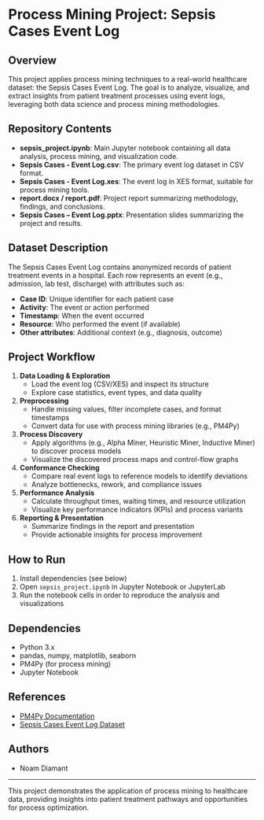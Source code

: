 # Process Mining Project: Sepsis Cases Event Log

## Overview
This project applies process mining techniques to a real-world healthcare dataset: the Sepsis Cases Event Log. The goal is to analyze, visualize, and extract insights from patient treatment processes using event logs, leveraging both data science and process mining methodologies.

## Repository Contents
- **sepsis_project.ipynb**: Main Jupyter notebook containing all data analysis, process mining, and visualization code.
- **Sepsis Cases - Event Log.csv**: The primary event log dataset in CSV format.
- **Sepsis Cases - Event Log.xes**: The event log in XES format, suitable for process mining tools.
- **report.docx / report.pdf**: Project report summarizing methodology, findings, and conclusions.
- **Sepsis Cases – Event Log.pptx**: Presentation slides summarizing the project and results.

## Dataset Description
The Sepsis Cases Event Log contains anonymized records of patient treatment events in a hospital. Each row represents an event (e.g., admission, lab test, discharge) with attributes such as:
- **Case ID**: Unique identifier for each patient case
- **Activity**: The event or action performed
- **Timestamp**: When the event occurred
- **Resource**: Who performed the event (if available)
- **Other attributes**: Additional context (e.g., diagnosis, outcome)

## Project Workflow
1. **Data Loading & Exploration**
   - Load the event log (CSV/XES) and inspect its structure
   - Explore case statistics, event types, and data quality
2. **Preprocessing**
   - Handle missing values, filter incomplete cases, and format timestamps
   - Convert data for use with process mining libraries (e.g., PM4Py)
3. **Process Discovery**
   - Apply algorithms (e.g., Alpha Miner, Heuristic Miner, Inductive Miner) to discover process models
   - Visualize the discovered process maps and control-flow graphs
4. **Conformance Checking**
   - Compare real event logs to reference models to identify deviations
   - Analyze bottlenecks, rework, and compliance issues
5. **Performance Analysis**
   - Calculate throughput times, waiting times, and resource utilization
   - Visualize key performance indicators (KPIs) and process variants
6. **Reporting & Presentation**
   - Summarize findings in the report and presentation
   - Provide actionable insights for process improvement

## How to Run
1. Install dependencies (see below)
2. Open `sepsis_project.ipynb` in Jupyter Notebook or JupyterLab
3. Run the notebook cells in order to reproduce the analysis and visualizations

## Dependencies
- Python 3.x
- pandas, numpy, matplotlib, seaborn
- PM4Py (for process mining)
- Jupyter Notebook

## References
- [PM4Py Documentation](https://pm4py.fit.fraunhofer.de/)
- [Sepsis Cases Event Log Dataset](https://data.4tu.nl/articles/dataset/Sepsis_Cases_-_Event_Log/12707639)

## Authors
- Noam Diamant

---
This project demonstrates the application of process mining to healthcare data, providing insights into patient treatment pathways and opportunities for process optimization.
